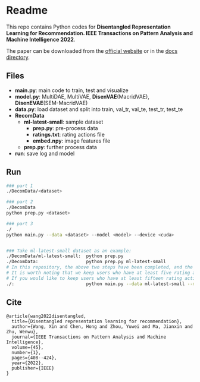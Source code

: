 # Readme

This repo contains Python codes for **Disentangled Representation Learning for Recommendation. IEEE Transactions on Pattern Analysis and Machine Intelligence 2022**.

The paper can be downloaded from the [official website](https://ieeexplore.ieee.org/abstract/document/9720218/) or in the [docs directory](https://github.com/zhouyw16/SEM-MacridVAE/tree/master/docs).


## Files

* **main.py**:    main code to train, test and visualize 
* **model.py**:    MultiDAE, MultiVAE, **DisenVAE**(MacridVAE), **DisenEVAE**(SEM-MacridVAE)
* **data.py**:    load dataset and split into train, val_tr, val_te, test_tr, test_te
* **RecomData** 
  * **ml-latest-small**:    sample dataset
    * **prep.py**:    pre-process data
    * **ratings.txt**:    rating actions file
    * **embed.npy**:    image features file
  * **prep.py**:    further process data
* **run**:    save log and model

## Run

```bash
### part 1
./DecomData/<dataset>

### part 2
./DecomData
python prep.py <dataset>

### part 3
./
python main.py --data <dataset> --model <model> --device <cuda>


### Take ml-latest-small dataset as an example: 
./DecomData/ml-latest-small:  python prep.py
./DecomData:                  python prep.py ml-latest-small
# In this repository, the above two steps have been completed, and the results have been saved in the prep directory.
# It is worth noting that we keep users who have at least five rating actions, instead of fifteen in our paper.
# If you would like to keep users who have at least fifteen rating actions, modify the code in line 52 in ./RecomData/prep.py.
./:                           python main.py --data ml-latest-small --model DisenEVAE --device cuda:0
```

## Cite

```
@article{wang2022disentangled,
  title={Disentangled representation learning for recommendation},
  author={Wang, Xin and Chen, Hong and Zhou, Yuwei and Ma, Jianxin and Zhu, Wenwu},
  journal={IEEE Transactions on Pattern Analysis and Machine Intelligence},
  volume={45},
  number={1},
  pages={408--424},
  year={2022},
  publisher={IEEE}
}
```

